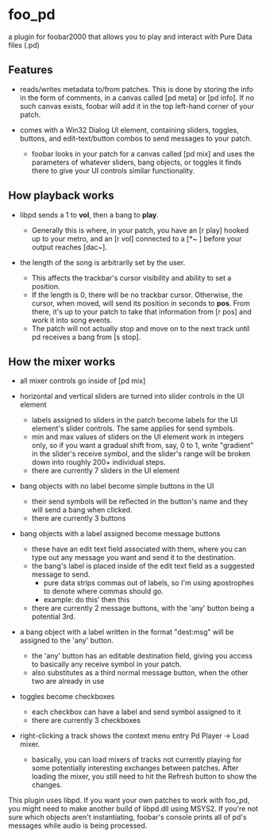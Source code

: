 # foo_pd
a plugin for foobar2000 that allows you to play and interact with Pure Data files (.pd)

## Features
* reads/writes metadata to/from patches. This is done by storing the info in the form of comments, in a canvas called [pd meta] or [pd info]. If no such canvas exists, foobar will add it in the top left-hand corner of your patch.

* comes with a Win32 Dialog UI element, containing sliders, toggles, buttons, and edit-text/button combos to send messages to your patch.
  * foobar looks in your patch for a canvas called [pd mix] and uses the parameters of whatever sliders, bang objects, or toggles it finds there to give your UI controls similar functionality.

## How playback works
* libpd sends a 1 to **vol**, then a bang to **play**.
  * Generally this is where, in your patch, you have an [r play] hooked up to your metro, and an [r vol] connected to a [*~ ] before your output reaches [dac~].

* the length of the song is arbitrarily set by the user.
  * This affects the trackbar's cursor visibility and ability to set a position.
  * If the length is 0, there will be no trackbar cursor. Otherwise, the cursor, when moved, will send its position in seconds to **pos**. From there, it's up to your patch to take that information from [r pos] and work it into song events.
  * The patch will not actually stop and move on to the next track until pd receives a bang from [s stop].

## How the mixer works
* all mixer controls go inside of [pd mix]

* horizontal and vertical sliders are turned into slider controls in the UI element
  * labels assigned to sliders in the patch become labels for the UI element's slider controls. The same applies for send symbols.
  * min and max values of sliders on the UI element work in integers only, so if you want a gradual shift from, say, 0 to 1, write "gradient" in the slider's receive symbol, and the slider's range will be broken down into roughly 200+ individual steps.
  * there are currently 7 sliders in the UI element

* bang objects with no label become simple buttons in the UI
  * their send symbols will be reflected in the button's name and they will send a bang when clicked.
  * there are currently 3 buttons

* bang objects with a label assigned become message buttons
  * these have an edit text field associated with them, where you can type out any message you want and send it to the destination.
  * the bang's label is placed inside of the edit text field as a suggested message to send.
    * pure data strips commas out of labels, so I'm using apostrophes to denote where commas should go.
    * example: do this' then this
  * there are currently 2 message buttons, with the 'any' button being a potential 3rd.

* a bang object with a label written in the format "dest:msg" will be assigned to the 'any' button.
  * the 'any' button has an editable destination field, giving you access to basically any receive symbol in your patch.
  * also substitutes as a third normal message button, when the other two are already in use

* toggles become checkboxes
  * each checkbox can have a label and send symbol assigned to it
  * there are currently 3 checkboxes

* right-clicking a track shows the context menu entry Pd Player -> Load mixer.
  * basically, you can load mixers of tracks not currently playing for some potentially interesting exchanges between patches. After loading the mixer, you still need to hit the Refresh button to show the changes.

This plugin uses libpd. If you want your own patches to work with foo_pd, you might need to make another build of libpd.dll using MSYS2. If you're not sure which objects aren't instantiating, foobar's console prints all of pd's messages while audio is being processed.
